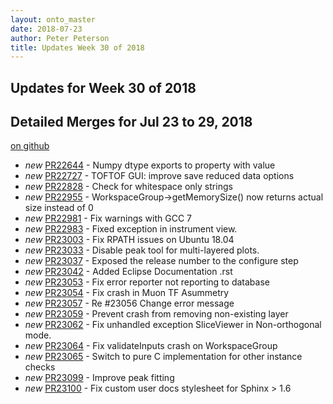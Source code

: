 ```yaml
---
layout: onto_master
date: 2018-07-23
author: Peter Peterson
title: Updates Week 30 of 2018
---
```

Updates for Week 30 of 2018
---------------------------

Detailed Merges for Jul 23 to 29, 2018
--------------------------------------
[on github](https://github.com/mantidproject/mantid/pulls?q=is%3Apr+merged%3A2018-07-24..2018-07-29)

* *new* [PR22644](https://github.com/mantidproject/mantid/pull/22644) - Numpy dtype exports to property with value
* *new* [PR22727](https://github.com/mantidproject/mantid/pull/22727) - TOFTOF GUI: improve save reduced data options
* *new* [PR22828](https://github.com/mantidproject/mantid/pull/22828) - Check for whitespace only strings
* *new* [PR22955](https://github.com/mantidproject/mantid/pull/22955) - WorkspaceGroup->getMemorySize() now returns actual size instead of 0
* *new* [PR22981](https://github.com/mantidproject/mantid/pull/22981) - Fix warnings with GCC 7
* *new* [PR22983](https://github.com/mantidproject/mantid/pull/22983) - Fixed exception in instrument view.
* *new* [PR23003](https://github.com/mantidproject/mantid/pull/23003) - Fix RPATH issues on Ubuntu 18.04
* *new* [PR23033](https://github.com/mantidproject/mantid/pull/23033) - Disable peak tool for multi-layered plots.
* *new* [PR23037](https://github.com/mantidproject/mantid/pull/23037) - Exposed the release number to the configure step
* *new* [PR23042](https://github.com/mantidproject/mantid/pull/23042) - Added Eclipse Documentation .rst
* *new* [PR23053](https://github.com/mantidproject/mantid/pull/23053) - Fix error reporter not reporting to database
* *new* [PR23054](https://github.com/mantidproject/mantid/pull/23054) - Fix crash in Muon TF Asummetry
* *new* [PR23057](https://github.com/mantidproject/mantid/pull/23057) - Re #23056 Change error message
* *new* [PR23059](https://github.com/mantidproject/mantid/pull/23059) - Prevent crash from removing non-existing layer
* *new* [PR23062](https://github.com/mantidproject/mantid/pull/23062) - Fix unhandled exception SliceViewer in Non-orthogonal mode.
* *new* [PR23064](https://github.com/mantidproject/mantid/pull/23064) - Fix validateInputs crash on WorkspaceGroup
* *new* [PR23065](https://github.com/mantidproject/mantid/pull/23065) - Switch to pure C implementation for other instance checks
* *new* [PR23099](https://github.com/mantidproject/mantid/pull/23099) - Improve peak fitting
* *new* [PR23100](https://github.com/mantidproject/mantid/pull/23100) - Fix custom user docs stylesheet for Sphinx > 1.6
